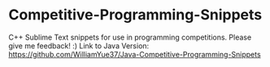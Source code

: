 # Competitive-Programming-Snippets
C++ Sublime Text snippets for use in programming competitions.
Please give me feedback! :) 
Link to Java Version: https://github.com/WilliamYue37/Java-Competitive-Programming-Snippets
